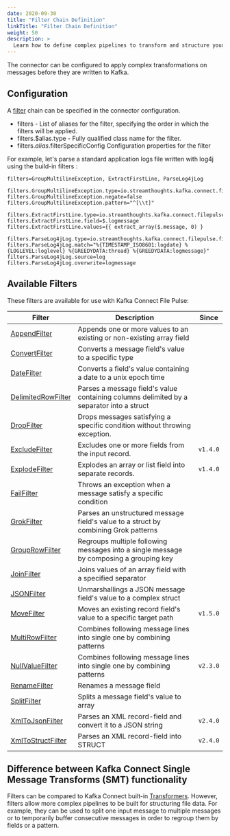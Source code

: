 ```yaml
---
date: 2020-09-30
title: "Filter Chain Definition"
linkTitle: "Filter Chain Definition"
weight: 50
description: >
  Learn how to define complex pipelines to transform and structure your data before integration into Kafka.
---
```


The connector can be configured to apply complex transformations on messages before they are written to Kafka.

## Configuration

A [filter](#filters) chain can be specified in the connector configuration.

 * filters - List of aliases for the filter, specifying the order in which the filters will be applied.
 * filters.$alias.type - Fully qualified class name for the filter.
 * filters.$alias.$filterSpecificConfig Configuration properties for the filter

For example, let's parse a standard application logs file written with log4j using the build-in filters :

```
filters=GroupMultilineException, ExtractFirstLine, ParseLog4jLog

filters.GroupMultilineException.type=io.streamthoughts.kafka.connect.filepulse.filter.MultiRowFilter
filters.GroupMultilineException.negate=false
filters.GroupMultilineException.pattern="^[\\t]"

filters.ExtractFirstLine.type=io.streamthoughts.kafka.connect.filepulse.filter.AppendFilter
filters.ExtractFirstLine.field=$.logmessage
filters.ExtractFirstLine.values={{ extract_array($.message, 0) }

filters.ParseLog4jLog.type=io.streamthoughts.kafka.connect.filepulse.filter.impl.GrokFilter
filters.ParseLog4jLog.match="%{TIMESTAMP_ISO8601:logdate} %{LOGLEVEL:loglevel} %{GREEDYDATA:thread} %{GREEDYDATA:logmessage}"
filters.ParseLog4jLog.source=log
filters.ParseLog4jLog.overwrite=logmessage
```

## Available Filters

These filters are available for use with Kafka Connect File Pulse:

| Filter                                              | Description                                                                              | Since    |
|-----------------------------------------------------|------------------------------------------------------------------------------------------|----------|
| [AppendFilter](../filters#appendfilter)             | Appends one or more values to an existing or non-existing array field                    |          |
| [ConvertFilter](../filters#convertfilter)           | Converts a message field's value to a specific type                                      |          |
| [DateFilter](../filters#datefilter)                 | Converts a field's value containing a date to a unix epoch time                          |          |
| [DelimitedRowFilter](../filters#delimitedrowfilter) | Parses a message field's value containing columns delimited by a separator into a struct |          |
| [DropFilter](../filters#dropfilter)                 | Drops messages satisfying a specific condition without throwing exception.               |          |
| [ExcludeFilter](../filters#excludefilter)           | Excludes one or more fields from the input record.                                       | `v1.4.0` |
| [ExplodeFilter](../filters#explodefilter)           | Explodes an array or list field into separate records.                                   | `v1.4.0` |
| [FailFilter](../filters#failfilter)                 | Throws an exception when a message satisfy a specific condition                          |          |
| [GrokFilter](../filters#grokfilter)                 | Parses an unstructured message field's value to a struct by combining Grok patterns      |          |
| [GroupRowFilter](../filters#grouprowfilter)         | Regroups multiple following messages into a single message by composing a grouping key   |          |
| [JoinFilter](../filters#joinfilter)                 | Joins values of an array field with a specified separator                                |          |
| [JSONFilter](../filters#jsonfilter)                 | Unmarshallings a JSON message field's value to a complex struct                          |          |
| [MoveFilter](../filters#movefilter)                 | Moves an existing record field's value to a specific target path                         | `v1.5.0` |
| [MultiRowFilter](../filters#multirowfilter)         | Combines following message lines into single one by combining patterns                   |          |
| [NullValueFilter](../filters#nullvaluefilter)       | Combines following message lines into single one by combining patterns                   | `v2.3.0` |
| [RenameFilter](../filters#renamefilter)             | Renames a message field                                                                  |          |
| [SplitFilter](../filters#splitfilter)               | Splits a message field's value to array                                                  |          |
| [XmlToJsonFilter](../filters#xmltojsonfilter)       | Parses an XML record-field and convert it to a JSON string                               | `v2.4.0` |
| [XmlToStructFilter](../filters#xmltostructfilter)   | Parses an XML record-field into STRUCT                                                   | `v2.4.0` |

## Difference between Kafka Connect Single Message Transforms (SMT) functionality

Filters can be compared to Kafka Connect built-in [Transformers](https://kafka.apache.org/documentation/#connect_transforms).
However, filters allow more complex pipelines to be built for structuring file data.
For example, they can be used to split one input message to multiple messages or to temporarily buffer consecutive messages in order to regroup them by fields or a pattern.